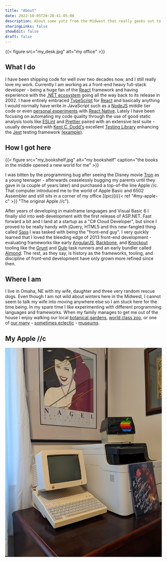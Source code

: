 ```yaml
---
title: "About"
date: 2022-10-05T20:28:41-05:00
description: About some yutz from the Midwest that really geeks out to computers and front-end development
sharingLinks: false
showEdit: false
draft: false
---
```


{{< figure src="my_desk.jpg" alt="my office" >}}

## What I do

I have been shipping code for well over two decades now, and I still really love my work.  Currently I am working as a
front-end heavy full-stack developer - being a huge fan of the [React][react] framework and having experience with the
[.NET ecosystem][dn] going all the way back to its release in 2002. I have entirely embraced [TypeScript][ts] for
[React][react] and basically anything I would normally have write in JavaScript such as a [NodeJS][nodejs] middle tier
code or even [personal experiments][rnx] with [React Native][rn]. Lately I have been focusing on automating my code
quality through the use of good static analysis tools like [ESLint][esl] and [Prettier][pret] paired with an extensive
test suite - usually developed with [Kent C. Dodd's][kcd] excellent [Testing Library][testl] enhancing the [Jest][jest]
testing framework [(example)][mycrypto].

## How I got here

{{< figure src="my_bookshelf.jpg" alt="my bookshelf" caption="the books in the middle opened a new world for me" >}}

I was bitten by the programming bug after seeing the Disney movie [Tron][tron] as a young teenager - afterwards
ceaselessly bugging my parents until they gave in (a couple of years later) and purchased a top-of-the line Apple //c.
That computer introduced me to the world of Apple Basic and 6502 Assembler and still sits in a corner of my office
[(pic)]({{< ref "#my-apple-c" >}} "The original Apple //c").

After years of developing in mainframe languages and Visual Basic 6 I finally slid into web development with the first
release of ASP.NET. Fast forward a bit and I land at a startup as a "C# Cloud Developer", but since I proved to be really
handy with jQuery, HTML5 and this new-fangled thing called [Sass][sass] I was tasked with being the "front-end guy". I
very quickly learned that I loved the bleeding edge of 2013 front-end development - evaluating frameworks like early
[AngularJS][ng], [Backbone][bb], and [Knockout][ko] tooling like the [Grunt][grunt] and [Gulp][gulp] task runners and an
early bundler called [Almond][almond]. The rest, as they say, is history as the frameworks, tooling, and discipline of
front-end development have only grown more refined since then.

## Where I am

I live in Omaha, NE with my wife, daughter and three very random rescue dogs. Even though I am not wild about winters
here in the Midwest, I cannot seem to talk my wife into moving anywhere else so I am stuck here for the time being. In
my spare time I like experimenting with different programming languages and frameworks. When my family manages to get me
out of the house I enjoy walking our local [botanical gardens][laur], [world class zoo][hdz], or one of [our many][dur] -
[sometimes eclectic][shd] - [museums][jos].

## My Apple //c

![My Apple //c](the_2c.jpg "Jurassic PC in her native environment")

[dn]: https://dotnet.microsoft.com/en-us/ "Microsoft's cross-platform development framework"
[react]: https://reactjs.org/ 'A component based JavaScript library for building user interfaces'
[rn]: https://reactnative.dev/ 'Create native apps for Android and iOS using React'
[rnx]: https://github.com/code-chimp/MealsToGoSimplified 'Workshopping TypeScript for React-Native development'
[ts]: https://www.typescriptlang.org/ 'A superset of modern JavaScript with type safety as a focus'
[esl]: https://eslint.org/ 'A pluggable linting utility for early identification of problems in your code'
[pret]: https://prettier.io/ 'An opinionated code formatter'
[jest]: https://jestjs.io/ 'JavaScript test framework'
[testl]: https://testing-library.com/ 'Utilities to aid in UI testing'
[kcd]: https://kentcdodds.com/ 'Educator, blogger, extreme sports enthusiast'
[nodejs]: https://nodejs.org/en/ 'Cross-platform JavaScript runtime environment'
[tron]: https://en.wikipedia.org/wiki/Tron '1982 sci-fi movies starring Jeff Bridges, Bruce Boxleitner, and Cindy Morgan'
[mycrypto]: https://github.com/code-chimp/cryptochain 'Personal exploration of blockchain concepts prototyped in NodeJS + React'
[hdz]: https://www.omahazoo.com/ "Omaha's Henry Doorly Zoo and Aquarium"
[laur]: https://lauritzengardens.org/ 'Lauritzen Gardens are a botanical gardens and arboretum located in Omaha, NE'
[dur]: https://durhammuseum.org/ "The Durham Museum. Making its home in one of Omaha's most unique treasures, Union Station"
[jos]: https://joslyn.org/ 'The Joslyn Art Museum is the principal fine arts museum in the state of Nebraska'
[shd]: https://www.museumofshadows.com/ 'Museum full of over 3000 verified Haunted Artifacts, Voted Worlds Most Haunted Museum'
[sass]: https://sass-lang.com/ 'Syntactically Awesome Style Sheets'
[bb]: https://backbonejs.org/ 'early framework to give structure to JavaScript heavy front-end applications'
[ko]: https://knockoutjs.com/ 'JavaScript MVVM library for dynamic UIs'
[ng]: https://angularjs.org/ 'a toolset for building the framework most suited to your application development'
[grunt]: https://gruntjs.com/ 'JavaScript task runner'
[gulp]: https://gulpjs.com/ 'JavaScript toolkit and task runner'
[almond]: https://github.com/requirejs/almond 'bundle javascript written with RequireJS'
